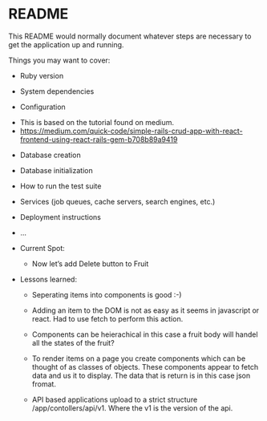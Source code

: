 # README

This README would normally document whatever steps are necessary to get the
application up and running.

Things you may want to cover:

* Ruby version

* System dependencies

* Configuration
- This is based on the tutorial found on medium.
- https://medium.com/quick-code/simple-rails-crud-app-with-react-frontend-using-react-rails-gem-b708b89a9419

* Database creation

* Database initialization

* How to run the test suite

* Services (job queues, cache servers, search engines, etc.)

* Deployment instructions

* ...

* Current Spot:
    - Now let’s add Delete button to Fruit

* Lessons learned:
    - Seperating items into components is good :-)

    - Adding an item to the DOM is not as easy as it seems in javascript or react. Had to use fetch to perform this action. 

    - Components can be heierachical in this case a fruit body will handel all the states of the fruit? 

    - To render items on a page you create components which can be thought of as classes of objects. These components appear to fetch data and us it to display. The data that is return is in this case json fromat.

    - API based applications upload to a strict structure /app/contollers/api/v1. Where the v1 is the version of the api. 
